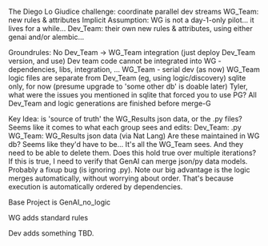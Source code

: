 The Diego Lo Giudice challenge: coordinate parallel dev streams
    WG_Team: new rules & attributes
        Implicit Assumption: WG is not a day-1-only pilot... it lives for a while...
    Dev_Team: their own new rules & attributes, using either genai and/or alembic...

Groundrules:
    No Dev_Team -> WG_Team integration (just deploy Dev_Team version, and use)
        Dev team code cannot be integrated into WG - dependencies, libs, integration, ...
    WG_Team - serial dev (as now)
    WG_Team logic files are separate from Dev_Team (eg, using logic/discovery)
    sqlite only, for now (presume upgrade to 'some other db' is doable later)
        Tyler, what were the issues you mentioned in sqlite that forced you to use PG?
    All Dev_Team and logic generations are finished before merge-G

Key Idea: is 'source of truth' the WG_Results json data, or the .py files?
    Seems like it comes to what each group sees and edits:
        Dev_Team: .py 
        WG_Team: WG_Results json data (via Nat Lang) 
            Are these maintained in WG db?  Seems like they'd have to be...
                It's all the WG_Team sees.
                And they need to be able to delete them.
                Does this hold true over multiple iterations?
    If this is true, I need to verify that GenAI can merge json/py data models.
        Probably a fixup bug (is ignoring .py).
        Note our big advantage is the logic merges automatically, without worrying about order.
            That's because execution is automatically ordered by dependencies.

Base Project is GenAI_no_logic

WG adds standard rules

Dev adds something TBD.